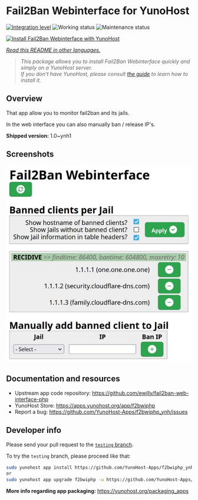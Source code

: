 <!--
N.B.: This README was automatically generated by <https://github.com/YunoHost/apps/tree/master/tools/readme_generator>
It shall NOT be edited by hand.
-->

# Fail2Ban Webinterface for YunoHost

[![Integration level](https://dash.yunohost.org/integration/f2bwiphp.svg)](https://ci-apps.yunohost.org/ci/apps/f2bwiphp/) ![Working status](https://ci-apps.yunohost.org/ci/badges/f2bwiphp.status.svg) ![Maintenance status](https://ci-apps.yunohost.org/ci/badges/f2bwiphp.maintain.svg)

[![Install Fail2Ban Webinterface with YunoHost](https://install-app.yunohost.org/install-with-yunohost.svg)](https://install-app.yunohost.org/?app=f2bwiphp)

*[Read this README in other languages.](./ALL_README.md)*

> *This package allows you to install Fail2Ban Webinterface quickly and simply on a YunoHost server.*  
> *If you don't have YunoHost, please consult [the guide](https://yunohost.org/install) to learn how to install it.*

## Overview

That app allow you to monitor fail2ban and its jails.

In the web interface you can also manually ban / release IP's.


**Shipped version:** 1.0~ynh1

## Screenshots

![Screenshot of Fail2Ban Webinterface](./doc/screenshots/screenshot.jpg)

## Documentation and resources

- Upstream app code repository: <https://github.com/ewilly/fail2ban-web-interface-php>
- YunoHost Store: <https://apps.yunohost.org/app/f2bwiphp>
- Report a bug: <https://github.com/YunoHost-Apps/f2bwiphp_ynh/issues>

## Developer info

Please send your pull request to the [`testing` branch](https://github.com/YunoHost-Apps/f2bwiphp_ynh/tree/testing).

To try the `testing` branch, please proceed like that:

```bash
sudo yunohost app install https://github.com/YunoHost-Apps/f2bwiphp_ynh/tree/testing --debug
or
sudo yunohost app upgrade f2bwiphp -u https://github.com/YunoHost-Apps/f2bwiphp_ynh/tree/testing --debug
```

**More info regarding app packaging:** <https://yunohost.org/packaging_apps>

